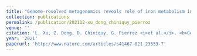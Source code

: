 ```yaml
---
title: "Genome-resolved metagenomics reveals role of iron metabolism in drought-induced rhizosphere microbiome dynamics"
collection: publications
permalink: /publication/202112-xu_dong_chiniquy_pierroz
venue: ''
citation: 'L. Xu, Z. Dong, D. Chiniquy, G. Pierroz <i>et al.</i>. <b>Genome-resolved metagenomics reveals role of iron metabolism in drought-induced rhizosphere microbiome dynamics</b>, <i>Nature Communications,</i> December 2021'
year: '2021'
paperurl: 'http://www.nature.com/articles/s41467-021-23553-7'
---
```

